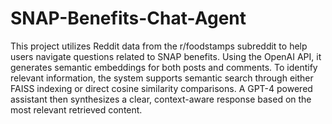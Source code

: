 # SNAP-Benefits-Chat-Agent

This project utilizes Reddit data from the r/foodstamps subreddit to help users navigate questions related to SNAP benefits. Using the OpenAI API, it generates semantic embeddings for both posts and comments. To identify relevant information, the system supports semantic search through either FAISS indexing or direct cosine similarity comparisons. A GPT-4 powered assistant then synthesizes a clear, context-aware response based on the most relevant retrieved content.
